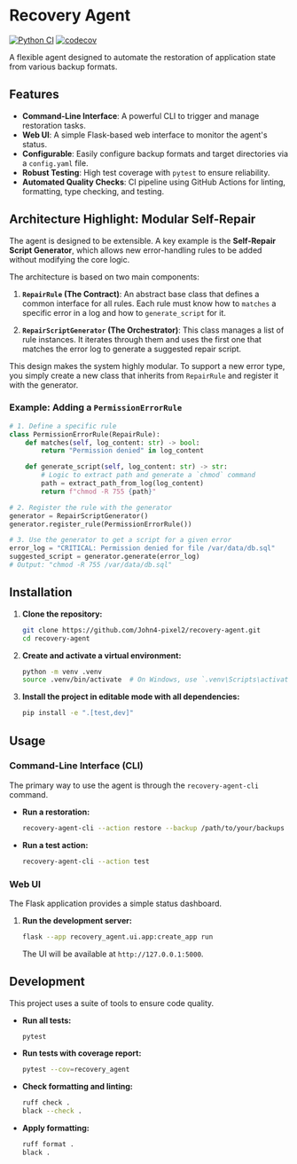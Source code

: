 # Recovery Agent

[![Python CI](https://github.com/John4-pixel2/recovery-agent/actions/workflows/ci.yml/badge.svg)](https://github.com/John4-pixel2/recovery-agent/actions) [![codecov](https://codecov.io/gh/John4-pixel2/recovery-agent/branch/main/graph/badge.svg)](https://codecov.io/gh/John4-pixel2/recovery-agent)

A flexible agent designed to automate the restoration of application state from various backup formats.

## Features

- **Command-Line Interface**: A powerful CLI to trigger and manage restoration tasks.
- **Web UI**: A simple Flask-based web interface to monitor the agent's status.
- **Configurable**: Easily configure backup formats and target directories via a `config.yaml` file.
- **Robust Testing**: High test coverage with `pytest` to ensure reliability.
- **Automated Quality Checks**: CI pipeline using GitHub Actions for linting, formatting, type checking, and testing.

## Architecture Highlight: Modular Self-Repair

The agent is designed to be extensible. A key example is the **Self-Repair Script Generator**, which allows new error-handling rules to be added without modifying the core logic.

The architecture is based on two main components:

1.  **`RepairRule` (The Contract)**: An abstract base class that defines a common interface for all rules. Each rule must know how to `matches` a specific error in a log and how to `generate_script` for it.

2.  **`RepairScriptGenerator` (The Orchestrator)**: This class manages a list of rule instances. It iterates through them and uses the first one that matches the error log to generate a suggested repair script.

This design makes the system highly modular. To support a new error type, you simply create a new class that inherits from `RepairRule` and register it with the generator.

### Example: Adding a `PermissionErrorRule`

```python
# 1. Define a specific rule
class PermissionErrorRule(RepairRule):
    def matches(self, log_content: str) -> bool:
        return "Permission denied" in log_content

    def generate_script(self, log_content: str) -> str:
        # Logic to extract path and generate a `chmod` command
        path = extract_path_from_log(log_content)
        return f"chmod -R 755 {path}"

# 2. Register the rule with the generator
generator = RepairScriptGenerator()
generator.register_rule(PermissionErrorRule())

# 3. Use the generator to get a script for a given error
error_log = "CRITICAL: Permission denied for file /var/data/db.sql"
suggested_script = generator.generate(error_log)
# Output: "chmod -R 755 /var/data/db.sql"
```

## Installation

1.  **Clone the repository:**
    ```sh
    git clone https://github.com/John4-pixel2/recovery-agent.git
    cd recovery-agent
    ```

2.  **Create and activate a virtual environment:**
    ```sh
    python -m venv .venv
    source .venv/bin/activate  # On Windows, use `.venv\Scripts\activate`
    ```

3.  **Install the project in editable mode with all dependencies:**
    ```sh
    pip install -e ".[test,dev]"
    ```

## Usage

### Command-Line Interface (CLI)

The primary way to use the agent is through the `recovery-agent-cli` command.

-   **Run a restoration:**
    ```sh
    recovery-agent-cli --action restore --backup /path/to/your/backups
    ```

-   **Run a test action:**
    ```sh
    recovery-agent-cli --action test
    ```

### Web UI

The Flask application provides a simple status dashboard.

1.  **Run the development server:**
    ```sh
    flask --app recovery_agent.ui.app:create_app run
    ```
    The UI will be available at `http://127.0.0.1:5000`.

## Development

This project uses a suite of tools to ensure code quality.

-   **Run all tests:**
    ```sh
    pytest
    ```

-   **Run tests with coverage report:**
    ```sh
    pytest --cov=recovery_agent
    ```

-   **Check formatting and linting:**
    ```sh
    ruff check .
    black --check .
    ```

-   **Apply formatting:**
    ```sh
    ruff format .
    black .
    ```
